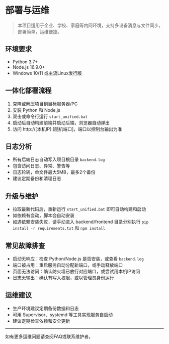 # 部署与运维

> 本项目适用于企业、学校、家庭等内网环境，支持多设备消息与文件同步，部署简单，运维便捷。

## 环境要求
- Python 3.7+
- Node.js 16.9.0+
- Windows 10/11 或主流Linux发行版

## 一体化部署流程
1. 克隆或解压项目到目标服务器/PC
2. 安装 Python 和 Node.js
3. 双击或命令行运行 `start_unified.bat`
4. 启动后自动构建前端并启动后端，浏览器自动弹出
5. 访问 http://[本机IP]:[随机端口]，端口以控制台输出为准

## 日志分析
- 所有后端日志自动写入项目根目录 `backend.log`
- 包含访问日志、异常、警告等
- 日志轮转，单文件最大5MB，最多2个备份
- 建议定期备份和清理日志

## 升级与维护
- 拉取最新代码后，重新运行 `start_unified.bat` 即可自动构建和启动
- 如依赖有变动，脚本会自动安装
- 如遇依赖安装失败，请手动进入 backend/frontend 目录分别执行 `pip install -r requirements.txt` 和 `npm install`

## 常见故障排查
- 启动无响应：检查 Python/Node.js 是否安装，或查看 `backend.log`
- 端口被占用：重启服务自动分配新端口，或手动释放端口
- 页面无法访问：确认防火墙已放行对应端口，或尝试用本机IP访问
- 日志无输出：确认有写入权限，或以管理员身份运行

## 运维建议
- 生产环境建议定期备份数据和日志
- 可用 Supervisor、systemd 等工具实现服务自启动
- 建议定期检查依赖和安全更新

---
如有更多运维问题请查阅FAQ或联系维护者。 